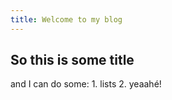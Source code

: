 ```yaml
---
title: Welcome to my blog
---
```


## So this is some title

and I can do some: 
                  1. lists 
                  2. yeaahé!

